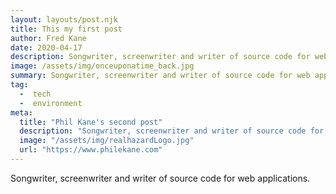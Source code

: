 ```yaml
---
layout: layouts/post.njk
title: This my first post
author: Fred Kane
date: 2020-04-17
description: Songwriter, screenwriter and writer of source code for web applications.
image: /assets/img/onceuponatime_back.jpg
summary: Songwriter, screenwriter and writer of source code for web applications.
tag:
  -  tech
  -  environment
meta:
  title: "Phil Kane's second post"
  description: "Songwriter, screenwriter and writer of source code for web applications."
  image: "/assets/img/realhazardLogo.jpg"
  url: "https://www.philekane.com"
---
```



Songwriter, screenwriter and writer of source code for web applications.
